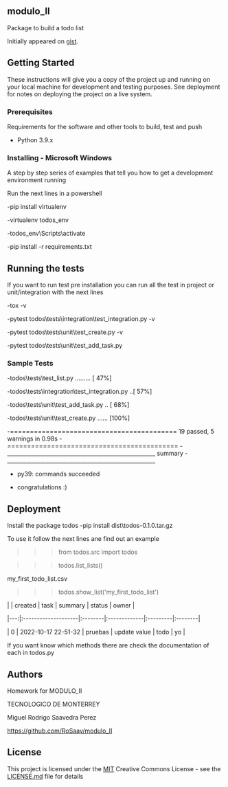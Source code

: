 ## modulo_II

Package to build a todo list

Initially appeared on
[gist](https://github.com/RoSaav/modulo_II).

## Getting Started

These instructions will give you a copy of the project up and running on
your local machine for development and testing purposes. See deployment
for notes on deploying the project on a live system.

### Prerequisites

Requirements for the software and other tools to build, test and push 
- Python 3.9.x

### Installing - Microsoft Windows

A step by step series of examples that tell you how to get a development
environment running

Run the next lines in a powershell

-pip install virtualenv

-virtualenv todos_env

-todos_env\Scripts\activate

-pip install -r requirements.txt
 
## Running the tests

If you want to run test pre installation you can run all the test in project or unit/integration with the next lines

-tox -v

-pytest todos\tests\integration\test_integration.py -v

-pytest todos\tests\unit\test_create.py -v 

-pytest todos\tests\unit\test_add_task.py

### Sample Tests

-todos\tests\test_list.py .........            [ 47%]

-todos\tests\integration\test_integration.py ..[ 57%]

-todos\tests\unit\test_add_task.py ..          [ 68%]

-todos\tests\unit\test_create.py ......        [100%]

-========================================== 19 passed, 5 warnings in 0.98s -=========================================== 
-______________________________________________________ summary -______________________________________________________

-  py39: commands succeeded

-  congratulations :)

## Deployment

Install the package todos
-pip install dist\todos-0.1.0.tar.gz

To use it follow the next lines ane find out an example

>>> from todos.src import todos

>>> todos.list_lists()

my_first_todo_list.csv

>>> todos.show_list('my_first_todo_list') 

|    | created             | task    | summary      | status   | owner   |

|---:|:--------------------|:--------|:-------------|:---------|:--------|

|  0 | 2022-10-17 22-51-32 | pruebas | update value | todo     | yo      |

If you want know which methods there are check the documentation of each in todos.py

## Authors

Homework for MODULO_II

TECNOLOGICO DE MONTERREY

Miguel Rodrigo Saavedra Perez

https://github.com/RoSaav/modulo_II


## License

This project is licensed under the [MIT](LICENSE.md)
Creative Commons License - see the [LICENSE.md](LICENSE.md) file for
details

